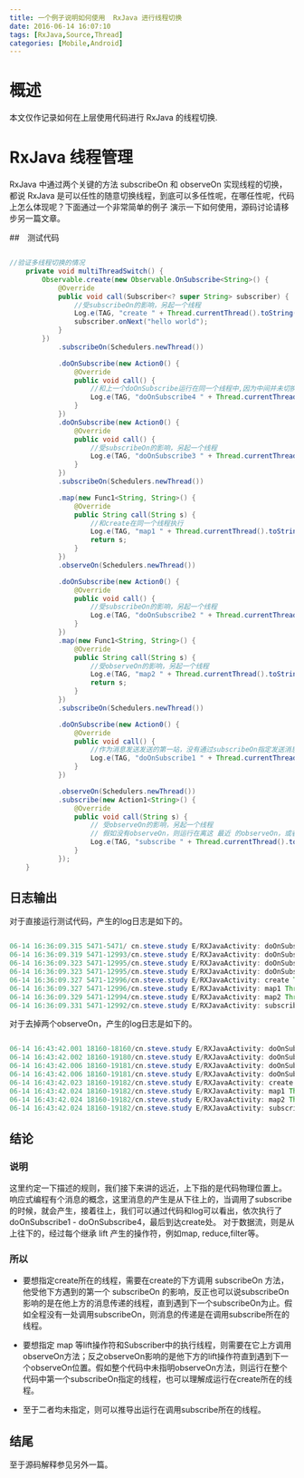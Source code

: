 ```yaml
---
title: 一个例子说明如何使用  RxJava 进行线程切换
date: 2016-06-14 16:07:10
tags: [RxJava,Source,Thread]
categories: [Mobile,Android]
---
```

# 概述
本文仅作记录如何在上层使用代码进行 RxJava 的线程切换.

<!-- more -->

# RxJava 线程管理

RxJava 中通过两个关键的方法 subscribeOn 和 observeOn 实现线程的切换，都说 RxJava 是可以任性的随意切换线程，到底可以多任性呢，在哪任性呢，代码上怎么体现呢？下面通过一个非常简单的例子
演示一下如何使用，源码讨论请移步另一篇文章。

##　测试代码

```java

//验证多线程切换的情况
    private void multiThreadSwitch() {
        Observable.create(new Observable.OnSubscribe<String>() {
            @Override
            public void call(Subscriber<? super String> subscriber) {
                //受subscribeOn的影响，另起一个线程
                Log.e(TAG, "create " + Thread.currentThread().toString());
                subscriber.onNext("hello world");
            }
        })
            .subscribeOn(Schedulers.newThread())

            .doOnSubscribe(new Action0() {
                @Override
                public void call() {
                    //和上一个doOnSubscribe运行在同一个线程中,因为中间并未切换线程
                    Log.e(TAG, "doOnSubscribe4 " + Thread.currentThread().toString());
                }
            })
            .doOnSubscribe(new Action0() {
                @Override
                public void call() {
                    //受subscribeOn的影响，另起一个线程
                    Log.e(TAG, "doOnSubscribe3 " + Thread.currentThread().toString());
                }
            })
            .subscribeOn(Schedulers.newThread())

            .map(new Func1<String, String>() {
                @Override
                public String call(String s) {
                    //和create在同一个线程执行
                    Log.e(TAG, "map1 " + Thread.currentThread().toString());
                    return s;
                }
            })
            .observeOn(Schedulers.newThread())

            .doOnSubscribe(new Action0() {
                @Override
                public void call() {
                    //受subscribeOn的影响，另起一个线程
                    Log.e(TAG, "doOnSubscribe2 " + Thread.currentThread().toString());
                }
            })
            .map(new Func1<String, String>() {
                @Override
                public String call(String s) {
                    //受observeOn的影响，另起一个线程
                    Log.e(TAG, "map2 " + Thread.currentThread().toString());
                    return s;
                }
            })
            .subscribeOn(Schedulers.newThread())

            .doOnSubscribe(new Action0() {
                @Override
                public void call() {
                    //作为消息发送发送的第一站，没有通过subscribeOn指定发送消息的线程，故而这个会在调用subscribe方法的线程上执行,这里是主线程
                    Log.e(TAG, "doOnSubscribe1 " + Thread.currentThread().toString());
                }
            })

            .observeOn(Schedulers.newThread())
            .subscribe(new Action1<String>() {
                @Override
                public void call(String s) {
                    // 受observeOn的影响，另起一个线程
                    // 假如没有observeOn，则运行在离这 最近 的observeOn，或者 最远(物理位置最远，按照消息自下往上的顺序，其实也是最近) 的subscribeOn线程上
                    Log.e(TAG, "subscribe " + Thread.currentThread().toString());
                }
            });
    }

```



## 日志输出

对于直接运行测试代码，产生的log日志是如下的。

```java

06-14 16:36:09.315 5471-5471/ cn.steve.study E/RXJavaActivity: doOnSubscribe1 Thread[main,5,main]
06-14 16:36:09.319 5471-12993/cn.steve.study E/RXJavaActivity: doOnSubscribe2 Thread[RxNewThreadScheduler-7,5,main]
06-14 16:36:09.323 5471-12995/cn.steve.study E/RXJavaActivity: doOnSubscribe3 Thread[RxNewThreadScheduler-9,5,main]
06-14 16:36:09.323 5471-12995/cn.steve.study E/RXJavaActivity: doOnSubscribe4 Thread[RxNewThreadScheduler-9,5,main]
06-14 16:36:09.327 5471-12996/cn.steve.study E/RXJavaActivity: create Thread[RxNewThreadScheduler-10,5,main]
06-14 16:36:09.327 5471-12996/cn.steve.study E/RXJavaActivity: map1 Thread[RxNewThreadScheduler-10,5,main]
06-14 16:36:09.329 5471-12994/cn.steve.study E/RXJavaActivity: map2 Thread[RxNewThreadScheduler-8,5,main]
06-14 16:36:09.331 5471-12992/cn.steve.study E/RXJavaActivity: subscribe Thread[RxNewThreadScheduler-6,5,main]

```

对于去掉两个observeOn，产生的log日志是如下的。

```java

06-14 16:43:42.001 18160-18160/cn.steve.study E/RXJavaActivity: doOnSubscribe1 Thread[main,5,main]
06-14 16:43:42.002 18160-19180/cn.steve.study E/RXJavaActivity: doOnSubscribe2 Thread[RxNewThreadScheduler-4,5,main]
06-14 16:43:42.006 18160-19181/cn.steve.study E/RXJavaActivity: doOnSubscribe3 Thread[RxNewThreadScheduler-5,5,main]
06-14 16:43:42.006 18160-19181/cn.steve.study E/RXJavaActivity: doOnSubscribe4 Thread[RxNewThreadScheduler-5,5,main]
06-14 16:43:42.023 18160-19182/cn.steve.study E/RXJavaActivity: create Thread[RxNewThreadScheduler-6,5,main]
06-14 16:43:42.024 18160-19182/cn.steve.study E/RXJavaActivity: map1 Thread[RxNewThreadScheduler-6,5,main]
06-14 16:43:42.024 18160-19182/cn.steve.study E/RXJavaActivity: map2 Thread[RxNewThreadScheduler-6,5,main]
06-14 16:43:42.024 18160-19182/cn.steve.study E/RXJavaActivity: subscribe Thread[RxNewThreadScheduler-6,5,main]

```


## 结论

### 说明
这里约定一下描述的规则，我们接下来讲的远近，上下指的是代码物理位置上。
响应式编程有个消息的概念，这里消息的产生是从下往上的，当调用了subscribe 的时候，就会产生，接着往上，我们可以通过代码和log可以看出，依次执行了 doOnSubscribe1 -  doOnSubscribe4，最后到达create处。
对于数据流，则是从上往下的，经过每个继承 lift 产生的操作符，例如map, reduce,filter等。

### 所以

- 要想指定create所在的线程，需要在create的下方调用 subscribeOn 方法，他受他下方遇到的第一个 subscribeOn 的影响，反正也可以说subscribeOn影响的是在他上方的消息传递的线程，直到遇到下一个subscribeOn为止。假如全程没有一处调用subscribeOn，则消息的传递是在调用subscribe所在的线程。

- 要想指定 map 等lift操作符和Subscriber中的执行线程，则需要在它上方调用observeOn方法；反之observeOn影响的是他下方的lift操作符直到遇到下一个observeOn位置。假如整个代码中未指明observeOn方法，则运行在整个代码中第一个subscribeOn指定的线程，也可以理解成运行在create所在的线程。

- 至于二者均未指定，则可以推导出运行在调用subscribe所在的线程。

## 结尾

至于源码解释参见另外一篇。
